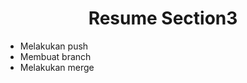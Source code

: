 <h1 align= "center"><b>Resume Section3</b></h1>

<ul>
    <li>Melakukan push</li>
    <li>Membuat branch</li>
    <li>Melakukan merge</li>
</ul>